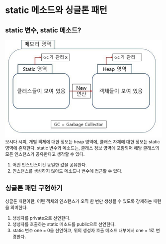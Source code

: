 # static 메소드와 싱글톤 패턴  

## static 변수, static 메소드?
![img03](./img/03.png)  
보시다 시피, 개별 객체에 대한 정보는 heap 영역에, 클래스 자체에 대한 정보는 static 영역에 존재한다. static 변수와 메소드는, 클래스 정보 영역에 포함되어 해당 클래스의 모든 인스턴스가 공유한다고 생각할 수 있다.   
1. 어떤 인스턴스이건 동일한 값을 공유한다.  
2. 인스턴스를 생성하지 않아도 메소드나 변수에 접근할 수 있다.  


## 싱글톤 패턴 구현하기
싱글톤 패턴이란, 어떤 객체의 인스턴스가 오직 한 번만 생성될 수 있도록 강제하는 패턴을 의미한다.  
1. 생성자를 private으로 선언한다.  
2. 생성자를 호출하는 static 메소드를 public으로 선언한다.  
3. static 변수 one = 0을 선언하고, 위의 생성자 호출 메소드 내부에서 one = 1로 변경한다.  